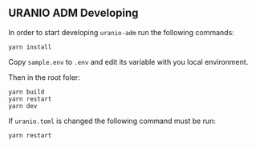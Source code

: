 ## URANIO ADM Developing

In order to start developing `uranio-adm` run the following commands:
```
yarn install
```
Copy `sample.env` to `.env` and edit its variable with you local environment.

Then in the root foler:
```
yarn build
yarn restart
yarn dev
```

If `uranio.toml` is changed the following command must be run:
```
yarn restart
```
